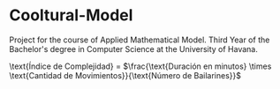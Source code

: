 # Cooltural-Model
Project for the course of Applied Mathematical Model. Third Year of the Bachelor's degree in Computer Science at the University of Havana.

\text{Índice de Complejidad} = $\frac{\text{Duración en minutos} \times \text{Cantidad de Movimientos}}{\text{Número de Bailarines}}$

